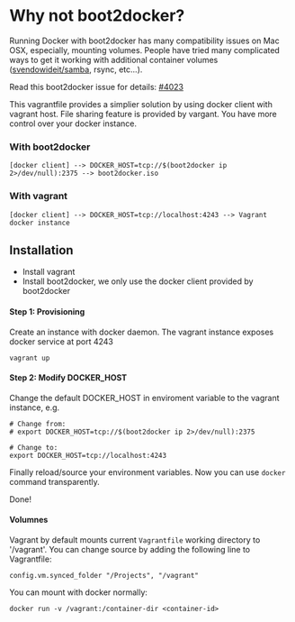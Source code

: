 Why not boot2docker?
==================

Running Docker with boot2docker has many compatibility issues on Mac OSX, especially, mounting volumes. People have tried many complicated ways to get it working with additional container volumes ([svendowideit/samba](https://registry.hub.docker.com/u/svendowideit/samba/), rsync, etc...).

Read this boot2docker issue for details: [#4023](https://github.com/dotcloud/docker/issues/4023)

This vagrantfile provides a simplier solution by using docker client with vagrant host. File sharing feature is provided by vargant. You have more control over your docker instance.

### With boot2docker

    [docker client] --> DOCKER_HOST=tcp://$(boot2docker ip 2>/dev/null):2375 --> boot2docker.iso


### With vagrant

    [docker client] --> DOCKER_HOST=tcp://localhost:4243 --> Vagrant docker instance


## Installation
  
  * Install vagrant
  * Install boot2docker, we only use the docker client provided by boot2docker

#### Step 1: Provisioning

Create an instance with docker daemon. The vagrant instance exposes docker service at port 4243

    vagrant up
  
  
#### Step 2: Modify DOCKER_HOST

Change the default DOCKER_HOST in enviroment variable to the vagrant instance, e.g.

    # Change from:
    # export DOCKER_HOST=tcp://$(boot2docker ip 2>/dev/null):2375
    
    # Change to:    
    export DOCKER_HOST=tcp://localhost:4243

Finally reload/source your environment variables. Now you can use `docker` command transparently.

Done!


#### Volumnes

Vagrant by default mounts current `Vagrantfile` working directory to '/vagrant'. You can change source by adding the following line to Vagrantfile:

    config.vm.synced_folder "/Projects", "/vagrant"


You can mount with docker normally:

    docker run -v /vagrant:/container-dir <container-id>







